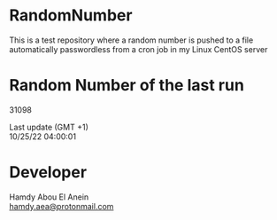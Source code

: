# RandomNumber    
This is a test repository where a random number is pushed to a file automatically passwordless from a cron job in my Linux CentOS server    
# Random Number of the last run   
31098
      
Last update (GMT +1)    
10/25/22 04:00:01
# Developer    
Hamdy Abou El Anein   
hamdy.aea@protonmail.com
